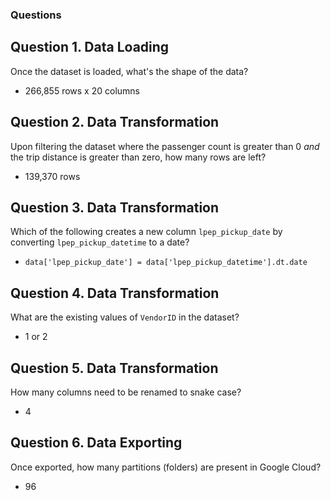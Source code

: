 ### Questions

## Question 1. Data Loading

Once the dataset is loaded, what's the shape of the data?

* 266,855 rows x 20 columns

## Question 2. Data Transformation

Upon filtering the dataset where the passenger count is greater than 0 _and_ the trip distance is greater than zero, how many rows are left?

* 139,370 rows

## Question 3. Data Transformation

Which of the following creates a new column `lpep_pickup_date` by converting `lpep_pickup_datetime` to a date?

* `data['lpep_pickup_date'] = data['lpep_pickup_datetime'].dt.date`

## Question 4. Data Transformation

What are the existing values of `VendorID` in the dataset?

* 1 or 2

## Question 5. Data Transformation

How many columns need to be renamed to snake case?

* 4

## Question 6. Data Exporting

Once exported, how many partitions (folders) are present in Google Cloud?

* 96